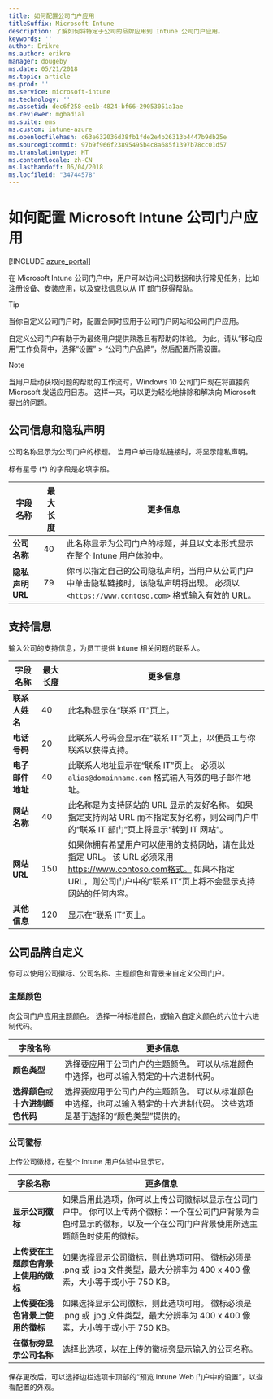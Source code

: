 ```yaml
---
title: 如何配置公司门户应用
titleSuffix: Microsoft Intune
description: 了解如何将特定于公司的品牌应用到 Intune 公司门户应用。
keywords: ''
author: Erikre
ms.author: erikre
manager: dougeby
ms.date: 05/21/2018
ms.topic: article
ms.prod: ''
ms.service: microsoft-intune
ms.technology: ''
ms.assetid: dec6f258-ee1b-4824-bf66-29053051a1ae
ms.reviewer: mghadial
ms.suite: ems
ms.custom: intune-azure
ms.openlocfilehash: c63e632036d38fb1fde2e4b26313b4447b9db25e
ms.sourcegitcommit: 97b9f966f23895495b4c8a685f1397b78cc01d57
ms.translationtype: HT
ms.contentlocale: zh-CN
ms.lasthandoff: 06/04/2018
ms.locfileid: "34744578"
---
```

# <a name="how-to-configure-the-microsoft-intune-company-portal-app"></a>如何配置 Microsoft Intune 公司门户应用

[!INCLUDE [azure_portal](./includes/azure_portal.md)]

在 Microsoft Intune 公司门户中，用户可以访问公司数据和执行常见任务，比如注册设备、安装应用，以及查找信息以从 IT 部门获得帮助。        

> [!Tip]        
> 当你自定义公司门户时，配置会同时应用于公司门户网站和公司门户应用。       

自定义公司门户有助于为最终用户提供熟悉且有帮助的体验。 为此，请从“移动应用”工作负荷中，选择“设置” > “公司门户品牌”，然后配置所需设置。  

> [!Note]       
> 当用户启动获取问题的帮助的工作流时，Windows 10 公司门户现在将直接向 Microsoft 发送应用日志。 这样一来，可以更为轻松地排除和解决向 Microsoft 提出的问题。  

## <a name="company-information-and-privacy-statement"></a>公司信息和隐私声明        
公司名称显示为公司门户的标题。 当用户单击隐私链接时，将显示隐私声明。

标有星号 (*) 的字段是必填字段。       


| 字段名称 | 最大长度 | 更多信息 |
|---|---|---|
|**公司名称**| 40 | 此名称显示为公司门户的标题，并且以文本形式显示在整个 Intune 用户体验中。 |
| **隐私声明 URL** |     79     | 你可以指定自己的公司隐私声明，当用户从公司门户中单击隐私链接时，该隐私声明将出现。 必须以 `<https://www.contoso.com>` 格式输入有效的 URL。 |

## <a name="support-information"></a>支持信息      
输入公司的支持信息，为员工提供 Intune 相关问题的联系人。       

|字段名称|最大长度|更多信息|
|---|---|---|
|**联系人姓名** | 40 | 此名称显示在“联系 IT”页上。 |
|**电话号码** | 20 | 此联系人号码会显示在“联系 IT”页上，以便员工与你联系以获得支持。 |
|**电子邮件地址**| 40 | 此联系人地址显示在“联系 IT”页上。 必须以 `alias@domainname.com` 格式输入有效的电子邮件地址。 |
|**网站名称**| 40 | 此名称是为支持网站的 URL 显示的友好名称。 如果指定支持网站 URL 而不指定友好名称，则公司门户中的“联系 IT 部门”页上将显示“转到 IT 网站”。 |
|**网站 URL**| 150 | 如果你拥有希望用户可以使用的支持网站，请在此处指定 URL。 该 URL 必须采用 https://www.contoso.com格式。 如果不指定 URL，则公司门户中的“联系 IT”页上将不会显示支持网站的任何内容。 |
| **其他信息**| 120 | 显示在“联系 IT”页上。 |


## <a name="company-branding-customization"></a>公司品牌自定义       
你可以使用公司徽标、公司名称、主题颜色和背景来自定义公司门户。     

### <a name="theme-color"></a>主题颜色
向公司门户应用主题颜色。 选择一种标准颜色，或输入自定义颜色的六位十六进制代码。

|字段名称|更多信息|
|---|---|
|**颜色类型**| 选择要应用于公司门户的主题颜色。 可以从标准颜色中选择，也可以输入特定的十六进制代码。 |
|**选择颜色**或**十六进制颜色代码**| 选择要应用于公司门户的主题颜色。 可以从标准颜色中选择，也可以输入特定的十六进制代码。 这些选项是基于选择的“颜色类型”提供的。  |

### <a name="company-logo"></a>公司徽标
上传公司徽标，在整个 Intune 用户体验中显示它。

|字段名称|更多信息|
|---|---|
|**显示公司徽标**|如果启用此选项，你可以上传公司徽标以显示在公司门户中。 你可以上传两个徽标：一个在公司门户背景为白色时显示的徽标，以及一个在公司门户背景使用所选主题颜色时使用的徽标。 |
|**上传要在主题颜色背景上使用的徽标**| 如果选择显示公司徽标，则此选项可用。 徽标必须是 .png 或 .jpg 文件类型，最大分辨率为 400 x 400 像素，大小等于或小于 750 KB。 |
|**上传要在浅色背景上使用的徽标**| 如果选择显示公司徽标，则此选项可用。 徽标必须是 .png 或 .jpg 文件类型，最大分辨率为 400 x 400 像素，大小等于或小于 750 KB。 |
|**在徽标旁显示公司名称**| 选择此选项，以在上传的徽标旁显示输入的公司名称。 |

保存更改后，可以选择边栏选项卡顶部的“预览 Intune Web 门户中的设置”，以查看配置的外观。
